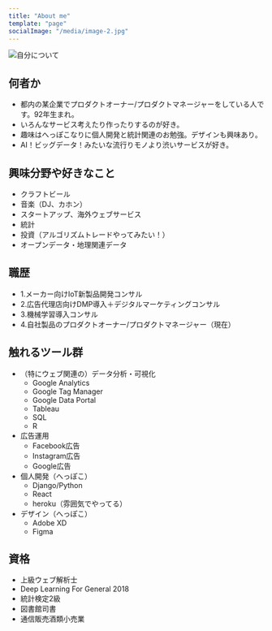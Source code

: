 ```yaml
---
title: "About me"
template: "page"
socialImage: "/media/image-2.jpg"
---
```


![自分について](/media/image-2.jpg)

## 何者か
- 都内の某企業でプロダクトオーナー/プロダクトマネージャーをしている人です。92年生まれ。
- いろんなサービス考えたり作ったりするのが好き。
- 趣味はへっぽこなりに個人開発と統計関連のお勉強。デザインも興味あり。
- AI！ビッグデータ！みたいな流行りモノより渋いサービスが好き。

## 興味分野や好きなこと
- クラフトビール
- 音楽（DJ、カホン）
- スタートアップ、海外ウェブサービス
- 統計
- 投資（アルゴリズムトレードやってみたい！）
- オープンデータ・地理関連データ

## 職歴
- 1.メーカー向けIoT新製品開発コンサル
- 2.広告代理店向けDMP導入＋デジタルマーケティングコンサル
- 3.機械学習導入コンサル
- 4.自社製品のプロダクトオーナー/プロダクトマネージャー（現在）

## 触れるツール群
- （特にウェブ関連の）データ分析・可視化
  - Google Analytics
  - Google Tag Manager
  - Google Data Portal
  - Tableau
  - SQL
  - R
- 広告運用
  - Facebook広告
  - Instagram広告
  - Google広告
- 個人開発（へっぽこ）
  - Django/Python
  - React
  - heroku（雰囲気でやってる）
- デザイン（へっぽこ）
  - Adobe XD
  - Figma

## 資格
- 上級ウェブ解析士
- Deep Learning For General 2018
- 統計検定2級
- 図書館司書
- 通信販売酒類小売業